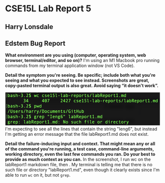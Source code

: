 # CSE15L Lab Report 5
## Harry Lonsdale

## Edstem Bug Report

**What environment are you using (computer, operating system, web browser, terminal/editor, and so on)?**
I'm using an M1 Macbook pro running commands from my terminal application window (not VS Code). 


**Detail the symptom you're seeing. Be specific; include both what you're seeing and what you expected to see instead. Screenshots are great, copy-pasted terminal output is also great. Avoid saying “it doesn't work”.**

![Image](Screen%20Shot%202023-06-05%20at%2012.07.58%20PM.png)
I'm expecting to see all the lines that contain the string "Ieng6", but instead I'm getting an error message that the file labReport1.md does not exist.

**Detail the failure-inducing input and context. That might mean any or all of the command you're running, a test case, command-line arguments, working directory, even the last few commands you ran. Do your best to provide as much context as you can.**
In the screenshot, I run wc on the labReport1 markdown file, then . My terminal is telling me that there is no such file or directory "labReport1.md", even though it clearly exists since I'm able to run `wc` on it, but not `grep`.
